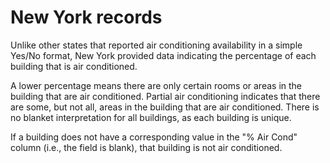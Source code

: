 # New York records
 
Unlike other states that reported air conditioning availability in a simple Yes/No format, New York provided data indicating the percentage of each building that is air conditioned.
 
A lower percentage means there are only certain rooms or areas in the building that are air conditioned. Partial air conditioning indicates that there are some, but not all, areas in the building that are air conditioned. There is no blanket interpretation for all buildings, as each building is unique.
 
If a building does not have a corresponding value in the "% Air Cond" column (i.e., the field is blank), that building is not air conditioned.
